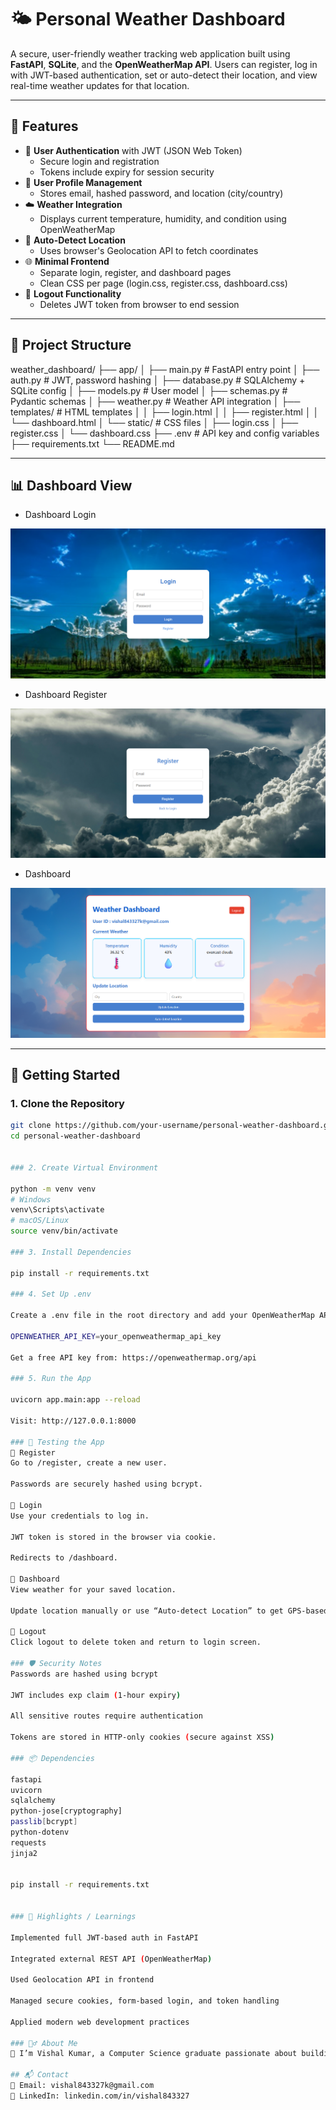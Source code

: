 # 🌤️ Personal Weather Dashboard

A secure, user-friendly weather tracking web application built using **FastAPI**, **SQLite**, and the **OpenWeatherMap API**. Users can register, log in with JWT-based authentication, set or auto-detect their location, and view real-time weather updates for that location.

---

## 🔧 Features

- 🔐 **User Authentication** with JWT (JSON Web Token)
  - Secure login and registration
  - Tokens include expiry for session security
- 👤 **User Profile Management**
  - Stores email, hashed password, and location (city/country)
- ☁️ **Weather Integration**
  - Displays current temperature, humidity, and condition using OpenWeatherMap
- 📍 **Auto-Detect Location**
  - Uses browser's Geolocation API to fetch coordinates
- 🌐 **Minimal Frontend**
  - Separate login, register, and dashboard pages
  - Clean CSS per page (login.css, register.css, dashboard.css)
- 🚪 **Logout Functionality**
  - Deletes JWT token from browser to end session

---

## 📁 Project Structure

weather_dashboard/
├── app/
│ ├── main.py # FastAPI entry point
│ ├── auth.py # JWT, password hashing
│ ├── database.py # SQLAlchemy + SQLite config
│ ├── models.py # User model
│ ├── schemas.py # Pydantic schemas
│ ├── weather.py # Weather API integration
│ ├── templates/ # HTML templates
│ │ ├── login.html
│ │ ├── register.html
│ │ └── dashboard.html
│ └── static/ # CSS files
│ ├── login.css
│ ├── register.css
│ └── dashboard.css
├── .env # API key and config variables
├── requirements.txt
└── README.md

---

## 📊 Dashboard View

- Dashboard Login
  
![Dashboard_Login](https://github.com/Vishal3550/Weather_Dashboard_Using_FastAPI/blob/main/Dashboard_Login.png)

- Dashboard Register
  
![Dashboard_Register](https://github.com/Vishal3550/Weather_Dashboard_Using_FastAPI/blob/main/Dashboard_Register.png)

- Dashboard
  
![Dashboard](https://github.com/Vishal3550/Weather_Dashboard_Using_FastAPI/blob/main/Dashboard.png)

---

## 🚀 Getting Started

### 1. Clone the Repository

```bash
git clone https://github.com/your-username/personal-weather-dashboard.git
cd personal-weather-dashboard


### 2. Create Virtual Environment

python -m venv venv
# Windows
venv\Scripts\activate
# macOS/Linux
source venv/bin/activate

### 3. Install Dependencies

pip install -r requirements.txt

### 4. Set Up .env

Create a .env file in the root directory and add your OpenWeatherMap API key:

OPENWEATHER_API_KEY=your_openweathermap_api_key

Get a free API key from: https://openweathermap.org/api

### 5. Run the App

uvicorn app.main:app --reload

Visit: http://127.0.0.1:8000

### 🧪 Testing the App
🔸 Register
Go to /register, create a new user.

Passwords are securely hashed using bcrypt.

🔸 Login
Use your credentials to log in.

JWT token is stored in the browser via cookie.

Redirects to /dashboard.

🔸 Dashboard
View weather for your saved location.

Update location manually or use “Auto-detect Location” to get GPS-based weather.

🔸 Logout
Click logout to delete token and return to login screen.

### 🛡️ Security Notes
Passwords are hashed using bcrypt

JWT includes exp claim (1-hour expiry)

All sensitive routes require authentication

Tokens are stored in HTTP-only cookies (secure against XSS)

### 📦 Dependencies

fastapi
uvicorn
sqlalchemy
python-jose[cryptography]
passlib[bcrypt]
python-dotenv
requests
jinja2


pip install -r requirements.txt


### 🧠 Highlights / Learnings

Implemented full JWT-based auth in FastAPI

Integrated external REST API (OpenWeatherMap)

Used Geolocation API in frontend

Managed secure cookies, form-based login, and token handling

Applied modern web development practices

### 🙋‍♂️ About Me
👋 I’m Vishal Kumar, a Computer Science graduate passionate about building secure, scalable, and user-friendly applications.

## 📬 Contact
📧 Email: vishal843327k@gmail.com
💼 LinkedIn: linkedin.com/in/vishal843327
